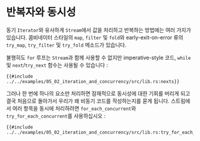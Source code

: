 # 반복자와 동시성

동기 `Iterator`와 유사하게 `Stream`에서 값을 처리하고 반복하는 방법에는 여러 가지가 있습니다.
콤비네이터 스타일의 `map`, `filter` 및 `fold`와 early-exit-on-error 류의
`try_map`, `try_filter` 및 `try_fold` 메소드가 있습니다.

불행히도 `for` 루프는 `Stream`과 함께 사용할 수 없지만
imperative-style 코드, `while` 및 `next`/`try_next` 함수는
사용될 수 있습니다 :

```rust,edition2018,ignore
{{#include ../../examples/05_02_iteration_and_concurrency/src/lib.rs:nexts}}
```

그러나 한 번에 하나의 요소만 처리하면 잠재적으로
동시성에 대한 기회를 버리게 되고 결국 처음으로 돌아가서 우리가 왜
비동기 코드를 작성하는지를 묻게 됩니다. 스트림에서 여러 항목을 동시에 처리하려면
`for_each_concurrent`와 `try_for_each_concurrent`를 사용하십시오 :

```rust,edition2018,ignore
{{#include ../../examples/05_02_iteration_and_concurrency/src/lib.rs:try_for_each_concurrent}}
```
